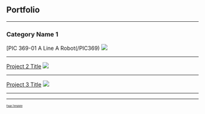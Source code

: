 ## Portfolio

---

### Category Name 1 

[PIC 369-01 A Line A Robot(/PIC369)
<img src="images/PIX_JALightpainting.jpg?raw=true"/>

---
[Project 2 Title](/pdf/sample_presentation.pdf)
<img src="images/Bucket_WIP01.png?raw=true"/>

---
[Project 3 Title](http://example.com/)
<img src="images/dummy_thumbnail.jpg?raw=true"/>

---




---
<p style="font-size:6px"><a href="https://github.com/evanca/quick-portfolio">Page Template</a></p>
<!-- Remove above link if you don't want to attibute -->
